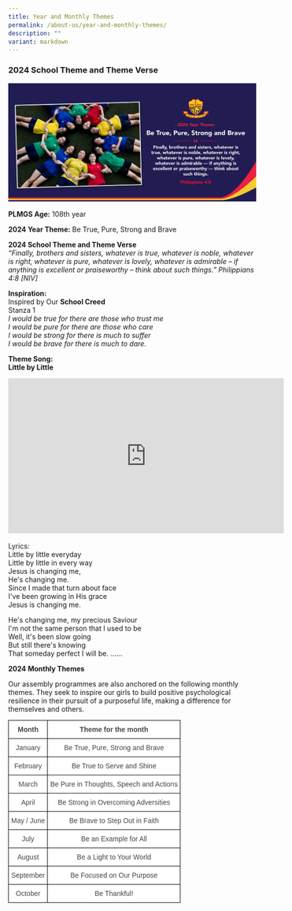 ```yaml
---
title: Year and Monthly Themes
permalink: /about-us/year-and-monthly-themes/
description: ""
variant: markdown
---
```

### 2024 School Theme and Theme Verse

![](/images/theme2024.jpg)


**PLMGS Age:** 108th year  
  
**2024 Year Theme:** Be True, Pure, Strong and Brave
  
****2024 School Theme and Theme Verse****  
_“Finally, brothers and sisters, whatever is true, whatever is noble, whatever is right, 
whatever is pure, whatever is lovely, whatever is admirable 
– if anything is excellent or praiseworthy – think about such things.”
	Philippians 4:8 [NIV]_
  
**Inspiration:**<br>
Inspired by Our **School Creed**<br>
Stanza 1<br>
*I would be true for there are those who trust me<br>
I would be pure for there are those who care<br>
I would be strong for there is much to suffer<br>
I would be brave for there is much to dare.*



**Theme Song:**<br>
**Little by Little**

<iframe allowfullscreen="" allow="accelerometer; autoplay; clipboard-write; encrypted-media; gyroscope; picture-in-picture; web-share" frameborder="0" title="YouTube video player" src="https://www.youtube.com/embed/40nUuRVbDmo?si=nkPBBkFrakbNgJXf" height="315" width="560"></iframe>

Lyrics:<br>
Little by little everyday<br>
Little by little in every way<br>
Jesus is changing me,<br>
He's changing me.<br>
Since I made that turn about face<br>
I've been growing in His grace<br>
Jesus is changing me.<br>

He's changing me, my precious Saviour<br>
I'm not the same person that I used to be<br>
Well, it's been slow going<br>
But still there's knowing<br>
That someday perfect I will be. ......


**2024 Monthly Themes**  
  

Our assembly programmes are also anchored on the following monthly themes. They seek to inspire our girls to build positive psychological resilience in their pursuit of a purposeful life, making a difference for themselves and others.

<style type="text/css">
.tg  {border-collapse:collapse;border-spacing:0;}
.tg td{border-color:black;border-style:solid;border-width:1px;font-family:Arial, sans-serif;font-size:14px;
  overflow:hidden;padding:10px 5px;word-break:normal;}
.tg th{border-color:black;border-style:solid;border-width:1px;font-family:Arial, sans-serif;font-size:14px;
  font-weight:normal;overflow:hidden;padding:10px 5px;word-break:normal;}
.tg .tg-sxkx{background-color:#FFF;color:#454545;text-align:center;vertical-align:top}
.tg .tg-ncov{background-color:#FFF;color:#454545;text-align:center;vertical-align:middle}
.tg .tg-2fwu{background-color:#FFF;color:#454545;font-weight:bold;text-align:center;vertical-align:top}
</style>
<table class="tg">
<thead>
  <tr>
    <th class="tg-2fwu">Month</th>
    <th class="tg-2fwu">Theme for the month</th>
  </tr>
</thead>
<tbody>
  <tr>
    <td class="tg-sxkx">January</td>
    <td class="tg-sxkx">Be True, Pure, Strong and Brave</td>
  </tr>
  <tr>
    <td class="tg-sxkx">February</td>
    <td class="tg-sxkx">Be True to Serve and Shine</td>
  </tr>
  <tr>
    <td class="tg-sxkx">March</td>
    <td class="tg-sxkx">Be Pure in Thoughts, Speech and Actions</td>
  </tr>
  <tr>
    <td class="tg-sxkx">April</td>
    <td class="tg-sxkx">Be Strong in Overcoming Adversities</td>
  </tr>
  <tr>
    <td class="tg-sxkx">May / June</td>
    <td class="tg-sxkx">Be Brave to Step Out in Faith</td>
  </tr>
  <tr>
    <td class="tg-sxkx">July</td>
    <td class="tg-sxkx">Be an Example for All </td>
  </tr>
  <tr>
    <td class="tg-sxkx">August</td>
    <td class="tg-sxkx">Be a Light to Your World</td>
  </tr>
  <tr>
    <td class="tg-sxkx">September</td>
    <td class="tg-sxkx">Be Focused on Our Purpose</td>
  </tr>
  <tr>
    <td class="tg-sxkx">October</td>
    <td class="tg-ncov">Be Thankful!</td>
  </tr>
</tbody>
</table>